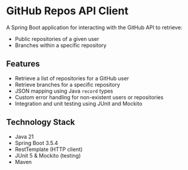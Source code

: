 # GitHub Repos API Client

A Spring Boot application for interacting with the GitHub API to retrieve:
- Public repositories of a given user
- Branches within a specific repository

## Features
- Retrieve a list of repositories for a GitHub user
- Retrieve branches for a specific repository
- JSON mapping using Java `record` types
- Custom error handling for non-existent users or repositories
- Integration and unit testing using JUnit and Mockito

## Technology Stack
- Java 21
- Spring Boot 3.5.4
- RestTemplate (HTTP client)
- JUnit 5 & Mockito (testing)
- Maven
